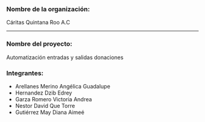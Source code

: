 ### Nombre de la organización:
Cáritas Quintana Roo A.C

---

###  Nombre del proyecto:
Automatización entradas y salidas donaciones


### Integrantes:
- Arellanes Merino Angélica Guadalupe 
- Hernandez Dzib Edrey
- Garza Romero Victoria Andrea
- Nestor David Que Torre
- Gutiérrez May Diana Aimeé
